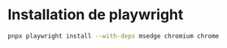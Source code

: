 # Installation de playwright

```bash
pnpx playwright install --with-deps msedge chromium chrome
```
